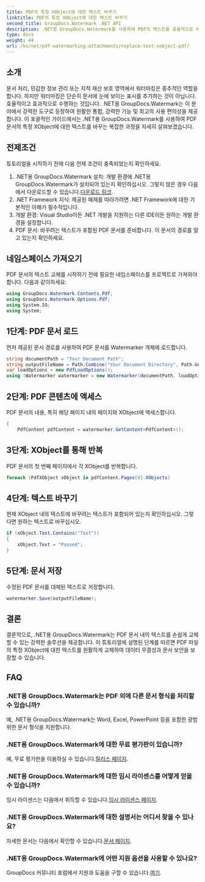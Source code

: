 ```yaml
---
title: PDF의 특정 XObject에 대한 텍스트 바꾸기
linktitle: PDF의 특정 XObject에 대한 텍스트 바꾸기
second_title: GroupDocs.Watermark .NET API
description: .NET용 GroupDocs.Watermark를 사용하여 PDF의 텍스트를 효율적으로 바꿉니다. 워터마킹을 .NET 애플리케이션에 원활하게 통합하세요.
type: docs
weight: 44
url: /ko/net/pdf-watermarking-attachments/replace-text-xobject-pdf/
---
```

## 소개
문서 처리, 민감한 정보 관리 또는 지적 재산 보호 영역에서 워터마킹은 중추적인 역할을 합니다. 하지만 워터마킹은 단순히 문서에 눈에 보이는 표시를 추가하는 것이 아닙니다. 효율적이고 효과적으로 수행하는 것입니다. .NET용 GroupDocs.Watermark는 이 분야에서 강력한 도구로 등장하여 원활한 통합, 강력한 기능 및 최고의 사용 편의성을 제공합니다. 이 포괄적인 가이드에서는 .NET용 GroupDocs.Watermark를 사용하여 PDF 문서의 특정 XObject에 대한 텍스트를 바꾸는 복잡한 과정을 자세히 살펴보겠습니다.
## 전제조건
튜토리얼을 시작하기 전에 다음 전제 조건이 충족되었는지 확인하세요.
1.  .NET용 GroupDocs.Watermark 설치: 개발 환경에 .NET용 GroupDocs.Watermark가 설치되어 있는지 확인하십시오. 그렇지 않은 경우 다음에서 다운로드할 수 있습니다.[다운로드 링크](https://releases.groupdocs.com/Watermark/net/).
2. .NET Framework 지식: 제공된 예제를 따라가려면 .NET Framework에 대한 기본적인 이해가 필수적입니다.
3. 개발 환경: Visual Studio이든 .NET 개발을 지원하는 다른 IDE이든 원하는 개발 환경을 설정합니다.
4. PDF 문서: 바꾸려는 텍스트가 포함된 PDF 문서를 준비합니다. 이 문서의 경로를 알고 있는지 확인하세요.

## 네임스페이스 가져오기
PDF 문서의 텍스트 교체를 시작하기 전에 필요한 네임스페이스를 프로젝트로 가져와야 합니다. 다음과 같이하세요:

```csharp
using GroupDocs.Watermark.Contents.Pdf;
using GroupDocs.Watermark.Options.Pdf;
using System.IO;
using System;
```
## 1단계: PDF 문서 로드
먼저 제공된 문서 경로를 사용하여 PDF 문서를 Watermarker 개체에 로드합니다.
```csharp
string documentPath = "Your Document Path";
string outputFileName = Path.Combine("Your Document Directory", Path.GetFileName(documentPath));
var loadOptions = new PdfLoadOptions();
using (Watermarker watermarker = new Watermarker(documentPath, loadOptions))
```
## 2단계: PDF 콘텐츠에 액세스
PDF 문서의 내용, 특히 해당 페이지 내의 페이지와 XObject에 액세스합니다.
```csharp
{
    PdfContent pdfContent = watermarker.GetContent<PdfContent>();
```
## 3단계: XObject를 통해 반복
PDF 문서의 첫 번째 페이지에서 각 XObject를 반복합니다.
```csharp
foreach (PdfXObject xObject in pdfContent.Pages[0].XObjects)
```
## 4단계: 텍스트 바꾸기
현재 XObject 내의 텍스트에 바꾸려는 텍스트가 포함되어 있는지 확인하십시오. 그렇다면 원하는 텍스트로 바꾸십시오.
```csharp
if (xObject.Text.Contains("Test"))
{
    xObject.Text = "Passed";
}
```
## 5단계: 문서 저장
수정된 PDF 문서를 대체된 텍스트로 저장합니다.
```csharp
watermarker.Save(outputFileName);
```

## 결론
결론적으로, .NET용 GroupDocs.Watermark는 PDF 문서 내의 텍스트를 손쉽게 교체할 수 있는 강력한 솔루션을 제공합니다. 이 튜토리얼에 설명된 단계를 따르면 PDF 파일의 특정 XObject에 대한 텍스트를 원활하게 교체하여 데이터 무결성과 문서 보안을 보장할 수 있습니다.
## FAQ
### .NET용 GroupDocs.Watermark는 PDF 외에 다른 문서 형식을 처리할 수 있습니까?
예, .NET용 GroupDocs.Watermark는 Word, Excel, PowerPoint 등을 포함한 광범위한 문서 형식을 지원합니다.
### .NET용 GroupDocs.Watermark에 대한 무료 평가판이 있습니까?
 예, 무료 평가판을 이용하실 수 있습니다.[릴리스 페이지](https://releases.groupdocs.com/).
### .NET용 GroupDocs.Watermark에 대한 임시 라이센스를 어떻게 얻을 수 있습니까?
 임시 라이센스는 다음에서 취득할 수 있습니다.[임시 라이센스 페이지](https://purchase.groupdocs.com/temporary-license/).
### .NET용 GroupDocs.Watermark에 대한 설명서는 어디서 찾을 수 있나요?
 자세한 문서는 다음에서 확인할 수 있습니다.[문서 페이지](https://reference.groupdocs.com/Watermark/net/).
### .NET용 GroupDocs.Watermark에 어떤 지원 옵션을 사용할 수 있나요?
 GroupDocs 커뮤니티 포럼에서 지원과 도움을 구할 수 있습니다.[여기](https://forum.groupdocs.com/c/watermark/19).